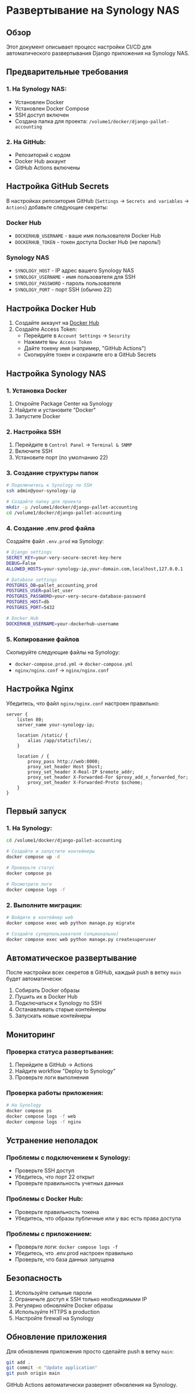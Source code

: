 # Развертывание на Synology NAS

## Обзор

Этот документ описывает процесс настройки CI/CD для автоматического развертывания Django приложения на Synology NAS.

## Предварительные требования

### 1. На Synology NAS:
- Установлен Docker
- Установлен Docker Compose
- SSH доступ включен
- Создана папка для проекта: `/volume1/docker/django-pallet-accounting`

### 2. На GitHub:
- Репозиторий с кодом
- Docker Hub аккаунт
- GitHub Actions включены

## Настройка GitHub Secrets

В настройках репозитория GitHub (`Settings` → `Secrets and variables` → `Actions`) добавьте следующие секреты:

### Docker Hub
- `DOCKERHUB_USERNAME` - ваше имя пользователя Docker Hub
- `DOCKERHUB_TOKEN` - токен доступа Docker Hub (не пароль!)

### Synology NAS
- `SYNOLOGY_HOST` - IP адрес вашего Synology NAS
- `SYNOLOGY_USERNAME` - имя пользователя для SSH
- `SYNOLOGY_PASSWORD` - пароль пользователя
- `SYNOLOGY_PORT` - порт SSH (обычно 22)

## Настройка Docker Hub

1. Создайте аккаунт на [Docker Hub](https://hub.docker.com)
2. Создайте Access Token:
   - Перейдите в `Account Settings` → `Security`
   - Нажмите `New Access Token`
   - Дайте токену имя (например, "GitHub Actions")
   - Скопируйте токен и сохраните его в GitHub Secrets

## Настройка Synology NAS

### 1. Установка Docker

1. Откройте Package Center на Synology
2. Найдите и установите "Docker"
3. Запустите Docker

### 2. Настройка SSH

1. Перейдите в `Control Panel` → `Terminal & SNMP`
2. Включите SSH
3. Установите порт (по умолчанию 22)

### 3. Создание структуры папок

```bash
# Подключитесь к Synology по SSH
ssh admin@your-synology-ip

# Создайте папку для проекта
mkdir -p /volume1/docker/django-pallet-accounting
cd /volume1/docker/django-pallet-accounting
```

### 4. Создание .env.prod файла

Создайте файл `.env.prod` на Synology:

```bash
# Django settings
SECRET_KEY=your-very-secure-secret-key-here
DEBUG=False
ALLOWED_HOSTS=your-synology-ip,your-domain.com,localhost,127.0.0.1

# Database settings
POSTGRES_DB=pallet_accounting_prod
POSTGRES_USER=pallet_user
POSTGRES_PASSWORD=your-very-secure-database-password
POSTGRES_HOST=db
POSTGRES_PORT=5432

# Docker Hub
DOCKERHUB_USERNAME=your-dockerhub-username
```

### 5. Копирование файлов

Скопируйте следующие файлы на Synology:
- `docker-compose.prod.yml` → `docker-compose.yml`
- `nginx/nginx.conf` → `nginx/nginx.conf`

## Настройка Nginx

Убедитесь, что файл `nginx/nginx.conf` настроен правильно:

```nginx
server {
    listen 80;
    server_name your-synology-ip;

    location /static/ {
        alias /app/staticfiles/;
    }

    location / {
        proxy_pass http://web:8000;
        proxy_set_header Host $host;
        proxy_set_header X-Real-IP $remote_addr;
        proxy_set_header X-Forwarded-For $proxy_add_x_forwarded_for;
        proxy_set_header X-Forwarded-Proto $scheme;
    }
}
```

## Первый запуск

### 1. На Synology:

```bash
cd /volume1/docker/django-pallet-accounting

# Создайте и запустите контейнеры
docker compose up -d

# Проверьте статус
docker compose ps

# Посмотрите логи
docker compose logs -f
```

### 2. Выполните миграции:

```bash
# Войдите в контейнер web
docker compose exec web python manage.py migrate

# Создайте суперпользователя (опционально)
docker compose exec web python manage.py createsuperuser
```

## Автоматическое развертывание

После настройки всех секретов в GitHub, каждый push в ветку `main` будет автоматически:

1. Собирать Docker образы
2. Пушить их в Docker Hub
3. Подключаться к Synology по SSH
4. Останавливать старые контейнеры
5. Запускать новые контейнеры

## Мониторинг

### Проверка статуса развертывания:
1. Перейдите в GitHub → Actions
2. Найдите workflow "Deploy to Synology"
3. Проверьте логи выполнения

### Проверка работы приложения:
```bash
# На Synology
docker compose ps
docker compose logs -f web
docker compose logs -f nginx
```

## Устранение неполадок

### Проблемы с подключением к Synology:
- Проверьте SSH доступ
- Убедитесь, что порт 22 открыт
- Проверьте правильность учетных данных

### Проблемы с Docker Hub:
- Проверьте правильность токена
- Убедитесь, что образы публичные или у вас есть права доступа

### Проблемы с приложением:
- Проверьте логи: `docker compose logs -f`
- Убедитесь, что .env.prod настроен правильно
- Проверьте, что база данных запущена

## Безопасность

1. Используйте сильные пароли
2. Ограничьте доступ к SSH только необходимыми IP
3. Регулярно обновляйте Docker образы
4. Используйте HTTPS в production
5. Настройте firewall на Synology

## Обновление приложения

Для обновления приложения просто сделайте push в ветку `main`:

```bash
git add .
git commit -m "Update application"
git push origin main
```

GitHub Actions автоматически развернет обновления на Synology. 